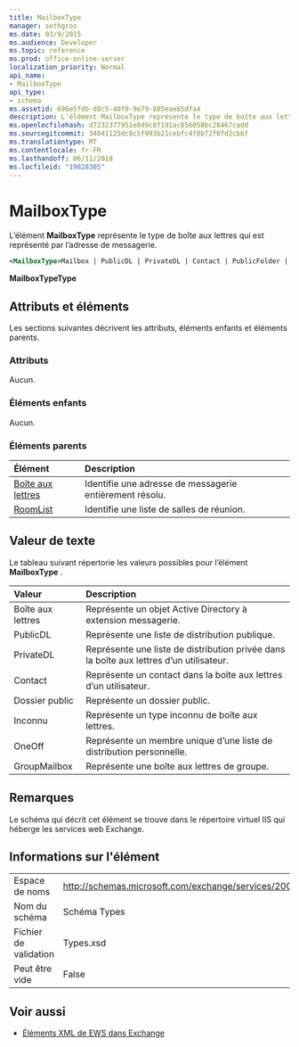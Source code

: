```yaml
---
title: MailboxType
manager: sethgros
ms.date: 03/9/2015
ms.audience: Developer
ms.topic: reference
ms.prod: office-online-server
localization_priority: Normal
api_name:
- MailboxType
api_type:
- schema
ms.assetid: 696e5fdb-d8c5-40f0-9e79-885eae65dfa4
description: L’élément MailboxType représente le type de boîte aux lettres qui est représenté par l’adresse de messagerie.
ms.openlocfilehash: d7232377951e8d9c8f191ac856058bc28467cadd
ms.sourcegitcommit: 34041125dc8c5f993b21cebfc4f8b72f0fd2cb6f
ms.translationtype: MT
ms.contentlocale: fr-FR
ms.lasthandoff: 06/11/2018
ms.locfileid: "19828305"
---
```

# <a name="mailboxtype"></a>MailboxType

L’élément **MailboxType** représente le type de boîte aux lettres qui est représenté par l’adresse de messagerie. 
  
```XML
<MailboxType>Mailbox | PublicDL | PrivateDL | Contact | PublicFolder | Unknown | OneOff | GroupMailbox</MailboxType>
```

**MailboxTypeType**

## <a name="attributes-and-elements"></a>Attributs et éléments

Les sections suivantes décrivent les attributs, éléments enfants et éléments parents.
  
### <a name="attributes"></a>Attributs

Aucun.
  
### <a name="child-elements"></a>Éléments enfants

Aucun.
  
### <a name="parent-elements"></a>Éléments parents

|**Élément**|**Description**|
|:-----|:-----|
|[Boîte aux lettres](mailbox.md) <br/> |Identifie une adresse de messagerie entièrement résolu.  <br/> |
|[RoomList](roomlist.md) <br/> |Identifie une liste de salles de réunion.  <br/> |
   
## <a name="text-value"></a>Valeur de texte

Le tableau suivant répertorie les valeurs possibles pour l’élément **MailboxType** . 
  
|**Valeur**|**Description**|
|:-----|:-----|
|Boîte aux lettres  <br/> |Représente un objet Active Directory à extension messagerie.  <br/> |
|PublicDL  <br/> |Représente une liste de distribution publique.  <br/> |
|PrivateDL  <br/> |Représente une liste de distribution privée dans la boîte aux lettres d’un utilisateur.  <br/> |
|Contact  <br/> |Représente un contact dans la boîte aux lettres d’un utilisateur.  <br/> |
|Dossier public  <br/> |Représente un dossier public.  <br/> |
|Inconnu  <br/> |Représente un type inconnu de boîte aux lettres.  <br/> |
|OneOff  <br/> |Représente un membre unique d’une liste de distribution personnelle.  <br/> |
|GroupMailbox  <br/> |Représente une boîte aux lettres de groupe.  <br/> |
   
## <a name="remarks"></a>Remarques

Le schéma qui décrit cet élément se trouve dans le répertoire virtuel IIS qui héberge les services web Exchange.
  
## <a name="element-information"></a>Informations sur l'élément

|||
|:-----|:-----|
|Espace de noms  <br/> |http://schemas.microsoft.com/exchange/services/2006/types  <br/> |
|Nom du schéma  <br/> |Schéma Types  <br/> |
|Fichier de validation  <br/> |Types.xsd  <br/> |
|Peut être vide  <br/> |False  <br/> |
   
## <a name="see-also"></a>Voir aussi

- [Éléments XML de EWS dans Exchange](ews-xml-elements-in-exchange.md)

